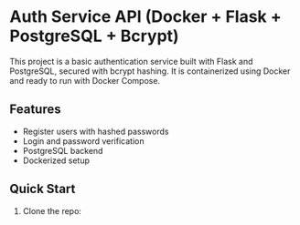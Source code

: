 # Auth Service API (Docker + Flask + PostgreSQL + Bcrypt)

This project is a basic authentication service built with Flask and PostgreSQL, secured with bcrypt hashing. It is containerized using Docker and ready to run with Docker Compose.

## Features
- Register users with hashed passwords
- Login and password verification
- PostgreSQL backend
- Dockerized setup

## Quick Start

1. Clone the repo:
